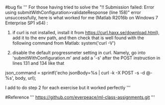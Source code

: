 #bug fix
'''
For those having tried to solve the "!! Submission failed: Error using submitWithConfiguration>validateResponse (line 158)" error unsuccessfully, here is what worked for me (Matlab R2016b on Windows 7 Enterprise SP1 x64) :

1) if curl is not installed, install it from https://curl.haxx.se/download.html), add it to the env path, and then check that is well found with the following command from Matlab: system('curl -V')

2) disable the default progressmeter setting in curl. Namely, go into 'submitWithConfiguration.m' and add a '-s' after the POST instruction in lines 131 and 134 like that

json_command = sprintf('echo jsonBody=%s | curl -k -X POST -s -d @- %s', body, url);

I add to do step 2 for each exercise but it worked perfectly
'''

#Reference
'''
https://github.com/everpeace/ml-class-assignments.git
'''